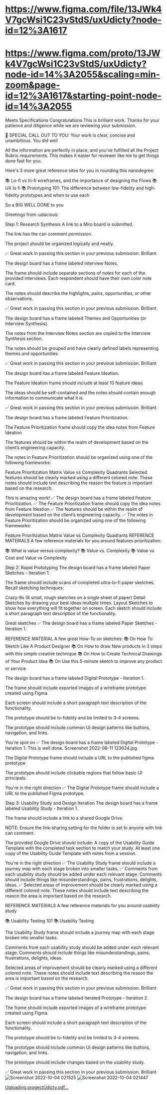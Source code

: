 # https://www.figma.com/file/13JWk4V7gcWsi1C23vStdS/uxUdicty?node-id=12%3A1617
# https://www.figma.com/proto/13JWk4V7gcWsi1C23vStdS/uxUdicty?node-id=14%3A2055&scaling=min-zoom&page-id=12%3A1617&starting-point-node-id=14%3A2055

Meets Specifications
Congratulations
This is brilliant work. Thanks for your patience and diligence while we are reviewing your submission.

🔰 SPECIAL CALL OUT TO YOU: Your work is clear, concise and unambitious. You did well

All the information are perfectly in place, and you've fulfilled all the Project Rubric requirements. This makes it easier for reviewer like me to get things done fast for you.

Here's 3 more great reference sites for you in rounding this nanodegree:

📚 Lo-fi vs hi-fi wireframes, and the importance of designing the Flows
📚 UX lo fi
📚 Prototyping 101: The difference between low-fidelity and high-fidelity prototypes and when to use each

So a BIG WELL DONE to you

Greetings from
:udacious:

Step 1: Research Synthesis
A link to a Miro board is submitted.

The link has the can comment permission.

The project should be organized logically and neatly.

✅ Great work in passing this section in your previous submission. Brilliant

The design board has a frame labeled Interview Notes.

The frame should include separate sections of notes for each of the provided interviews. Each respondent should have their own color note card.

The notes should describe the highlights, pains, opportunities, or other observations.

✅ Great work in passing this section in your previous submission. Brilliant

The design board has a frame labeled Themes and Opportunities (or Interview Synthesis).

The notes from the Interview Notes section are copied to the Interview Synthesis section.

The notes should be grouped and have clearly defined labels representing themes and opportunities

✅ Great work in passing this section in your previous submission. Brilliant

The design board has a frame labeled Feature Ideation.

The Feature Ideation frame should include at least 10 feature ideas.

The ideas should be self-contained and the notes should contain enough information to communicate what it is.

✅ Great work in passing this section in your previous submission. Brilliant

The design board has a frame labeled Feature Prioritization.

The Feature Prioritization frame should copy the idea notes from Feature Ideation

The features should be within the realm of development based on the client’s engineering capacity.

The notes in Feature Prioritization should be organized using one of the following frameworks:

Feature Prioritization Matrix
Value vs Complexity Quadrants
Selected features should be clearly marked using a different colored note. These notes should include text describing the reason the feature is important based on the research.

This is amazing work!
✅ The design board has a frame labeled Feature Prioritization.
✅ The Feature Prioritization frame should copy the idea notes from Feature Ideation
✅ The features should be within the realm of development based on the client’s engineering capacity.
✅ The notes in Feature Prioritization should be organized using one of the following frameworks:

Feature Prioritization Matrix
Value vs Complexity Quadrants
REFERENCE MATERIALS
A few reference materials for you around features prioritization:

📚 What is value versus complexity?
📚 Value vs. Complexity
📚 Value vs Cost and Value vs Complexity

Step 2: Rapid Prototyping
The design board has a frame labeled Paper Sketches - Iteration 1.

The frame should include scans of completed ultra-lo-fi paper sketches. Recall sketching techniques:

Crazy-8s (8 small, rough sketches on a single sheet of paper)
Detail Sketches by drawing your best ideas multiple times.
Layout Sketches to show how everything will fit together on screen.
Each sketch should include a short paragraph text description of the functionality.

Great sketches
✅ The design board has a frame labeled Paper Sketches - Iteration 1.

REFERENCE MATERIAL
A few great How-To on sketches:
📚 On How To Sketch Like A Product Designer
📚 On How to draw New products in 3 steps with this simple creative technique
📚 On How to Create Technical Drawings of Your Product Idea
📚 On Use this 5-minute sketch to improve any product or service

The design board has a frame labeled Digital Prototype - Iteration 1.

The frame should include exported images of a wireframe prototype created using Figma.

Each screen should include a short paragraph text description of the functionality.

The prototype should be lo-fidelity and be limited to 3-4 screens.

The prototype should include common UI design patterns like buttons, navigation, and links.

You're spot on
✅ The design board has a frame labeled Digital Prototype - Iteration 1. This is well done.
Screenshot 2022-09-11 123634.jpg

The Digital Prototype frame should include a URL to the published figma prototype

The prototype should include clickable regions that follow basic UI principals.

You're in the right direction
✅ The Digital Prototype frame should include a URL to the published Figma prototype.

Step 3: Usability Study and Design Iteration
The design board has a frame labeled Usability Study - Iteration 1.

The frame should include a link to a shared Google Drive.

NOTE: Ensure the link-sharing setting for the folder is set to anyone with link can comment.

The provided Google Drive should include:
A copy of the Usability Guide Template with the completed task section to match your study.
At least one copy of the Usability Guide Template with notes from a session.

You're in the right direction
✅ The Usability Study frame should include a journey map with each stage broken into smaller tasks.
✅ Comments from each usability study should be added under each relevant stage. Comments should include things like misunderstandings, pains, frustrations, delights, ideas.
✅ Selected areas of improvement should be clearly marked using a different colored note. These notes should include text describing the reason the area is important based on the research.

REFERENCE MATERIALS
A few reference materials for you around usability study

📚 Usability Testing 101
📚 Usability Testing

The Usability Study frame should include a journey map with each stage broken into smaller tasks.

Comments from each usability study should be added under each relevant stage. Comments should include things like misunderstandings, pains, frustrations, delights, ideas.

Selected areas of improvement should be clearly marked using a different colored note. These notes should include text describing the reason the area is important based on the research.

✅ Great work in passing this section in your previous submission. Brilliant

The design board has a frame labeled Iterated Prototype - Iteration 2.

The frame should include exported images of a wireframe prototype created using Figma.

Each screen should include a short paragraph text description of the functionality.

The prototype should be lo-fidelity and be limited to 3-4 screens.

The prototype should include common UI design patterns like buttons, navigation, and links.

The prototype should include changes based on the usability study.

✅ Great work in passing this section in your previous submission. Brilliant
![Screenshot 2022-10-04 021525](https://user-images.githubusercontent.com/57676885/193709255-e3f8c465-49c3-4d50-8409-3d7557d48516.png)
![Screenshot 2022-10-04 021447](https://user-images.githubusercontent.com/57676885/193709281-d8bca211-3b6b-4e8b-8b4d-9097129292d4.png)

[Uploading progectUdicty.pdf…]()
